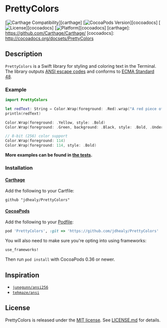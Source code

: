 # PrettyColors

[![Carthage Compatibility](https://img.shields.io/badge/Carthage-✔-f2a77e.svg?style=flat)][carthage]
[![CocoaPods Version](https://img.shields.io/cocoapods/v/PrettyColors.svg?style=flat)][cocoadocs]
[![License](https://img.shields.io/cocoapods/l/PrettyColors.svg?style=flat)][cocoadocs]
[![Platform](https://img.shields.io/cocoapods/p/PrettyColors.svg?style=flat)][cocoadocs]
[carthage]: https://github.com/Carthage/Carthage/
[cocoadocs]: http://cocoadocs.org/docsets/PrettyColors

## Description
`PrettyColors` is a Swift library for styling and coloring text in the Terminal.
The library outputs [ANSI escape codes](https://en.wikipedia.org/wiki/ANSI_escape_code) and conforms to [ECMA Standard 48](http://www.ecma-international.org/publications/standards/Ecma-048.htm).

### Example
```swift
import PrettyColors

let redText: String = Color.Wrap(foreground: .Red).wrap("A red piece of text.")
println(redText)

Color.Wrap(foreground: .Yellow, style: .Bold)
Color.Wrap(foreground: .Green, background: .Black, style: .Bold, .Underlined)

// 8-bit (256) color support
Color.Wrap(foreground: 114)
Color.Wrap(foreground: 114, style: .Bold)
```

**More examples can be found in [the tests](https://github.com/jdhealy/PrettyColors/blob/master/Tests/PrettyColorsTests.swift).**

### Installation
#### [Carthage](https://github.com/Carthage/Carthage#adding-frameworks-to-an-application)
Add the following to your Cartfile:

```ogdl
github "jdhealy/PrettyColors"
```
#### [CocoaPods](http://cocoapods.org)
Add the following to your [Podfile](http://guides.cocoapods.org/using/the-podfile.html):

```ruby
pod 'PrettyColors', :git => 'https://github.com/jdhealy/PrettyColors'
```

You will also need to make sure you're opting into using frameworks:

```ruby
use_frameworks!
```

Then run `pod install` with CocoaPods 0.36 or newer.

## Inspiration
- [`junegunn/ansi256`](https://github.com/junegunn/ansi256/)
- [`tehmaze/ansi`](https://github.com/tehmaze/ansi/)

## License
PrettyColors is released under the [MIT license](http://opensource.org/licenses/MIT). See [LICENSE.md](https://github.com/jdhealy/PrettyColors/blob/master/LICENSE.md) for details.
